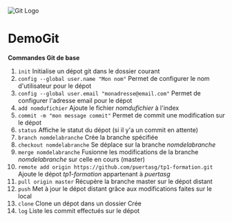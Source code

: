 ![Git Logo](https://git-scm.com/images/logos/downloads/Git-Icon-1788C.png)
# DemoGit

**Commandes Git de base**

1. `init` Initialise un dépot git dans le dossier courant
2. `config --global user.name "Mon nom"` Permet de configurer le nom d'utilisateur pour le dépot
3. `config --global user.email "monadresse@email.com"` Permet de configurer l'adresse email pour le dépot
4. `add nomdufichier` Ajoute le fichier *nomdufichier* à l'index
5. `commit -m "mon message commit"` Permet de commit une modification sur le dépot
6. `status` Affiche le statut du dépot (si il y'a un commit en attente)
7. `branch nomdelabranche` Crée la branche spécifiée
8. `checkout nomdelabranche` Se déplace sur la branche *nomdelabranche*
9. `merge nomdelabranche` Fusionne les modifications de la branche *nomdelabranche* sur celle en cours (master)
10. `remote add origin https://github.com/puertasg/tp1-formation.git
` Ajoute le dépot *tp1-formation* appartenant à *puertasg*
11. `pull origin master` Récupère la branche master sur le dépot distant
12. `push` Met à jour le dépot distant grâce aux modifications faites sur le local
13. `clone` Clone un dépot dans un dossier Crée
14. `log` Liste les commit effectués sur le dépot
